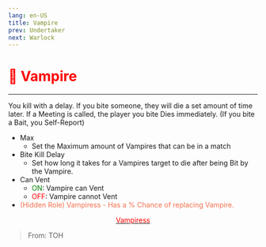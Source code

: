 ```yaml
---
lang: en-US
title: Vampire
prev: Undertaker
next: Warlock
---
```


# <font color=red>🧛 <b>Vampire</b></font> <Badge text="Concealing" type="tip" vertical="middle"/>

***

You kill with a delay. If you bite someone, they will die a set amount of time later. If a Meeting is called, the player you bite Dies immediately. (If you bite a Bait, you Self-Report)

- Max
  - Set the Maximum amount of Vampires that can be in a match
- Bite Kill Delay
  - Set how long it takes for a Vampires target to die after being Bit by the Vampire.
- Can Vent
  - <font color=green>ON</font>: Vampire can Vent
  - <font color=red>OFF</font>: Vampire cannot Vent
- <font color=#f46f4e>(Hidden Role) Vampiress - Has a % Chance of replacing Vampire.</font>

<center>

[<font color="red">Vampiress</font>](./Vampiress.html)

</center>

> From: TOH
